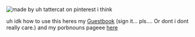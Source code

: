 

<!--
**12d94m/12d94m** is a ✨ _special_ ✨ repository because its `README.md` (this file) appears on your GitHub profile.

Here are some ideas to get you started:

- 🔭 I’m currently working on ...
- 🌱 I’m currently learning ...
- 👯 I’m looking to collaborate on ...
- 🤔 I’m looking for help with ...
- 💬 Ask me about ...
- 📫 How to reach me: ...
- 😄 Pronouns: ...
- ⚡ Fun fact: ...
-->
![made by uh tattercat on pinterest i think](https://i.pinimg.com/564x/44/e5/15/44e5152b8bea716f674ec032d0c81c71.jpg)

uh idk how to use this heres my
[Guestbook](https://batscythe.123guestbook.com/) 
(sign it... pls.... Or dont i dont really care.) 
and my porbnouns pageee [here](https://en.pronouns.page/@Tarkyr)
